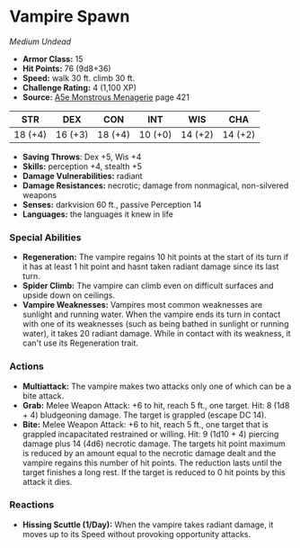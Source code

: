 # Vampire Spawn

*Medium* *Undead*

- **Armor Class:** 15
- **Hit Points:** 76 (9d8+36)
- **Speed:** walk 30 ft. climb 30 ft.
- **Challenge Rating:** 4 (1,100 XP)
- **Source:** [A5e Monstrous Menagerie](https://enpublishingrpg.com/products/level-up-monstrous-menagerie-a5e) page 421

| STR | DEX | CON | INT | WIS | CHA |
| --- | --- | --- | --- | --- | --- |
| 18 (+4) | 16 (+3) | 18 (+4) | 10 (+0) | 14 (+2) | 14 (+2) |

- **Saving Throws**: Dex +5, Wis +4
- **Skills:** perception +4, stealth +5
- **Damage Vulnerabilities:** radiant
- **Damage Resistances:** necrotic; damage from nonmagical, non-silvered weapons
- **Senses:** darkvision 60 ft., passive Perception 14
- **Languages:** the languages it knew in life

### Special Abilities

- **Regeneration:** The vampire regains 10 hit points at the start of its turn if it has at least 1 hit point and hasnt taken radiant damage since its last turn.
- **Spider Climb:** The vampire can climb even on difficult surfaces and upside down on ceilings.
- **Vampire Weaknesses:** Vampires most common weaknesses are sunlight and running water. When the vampire ends its turn in contact with one of its weaknesses (such as being bathed in sunlight or running water), it takes 20 radiant damage. While in contact with its weakness, it can't use its Regeneration trait.

### Actions

- **Multiattack:** The vampire makes two attacks  only one of which can be a bite attack.
- **Grab:** Melee Weapon Attack: +6 to hit, reach 5 ft., one target. Hit: 8 (1d8 + 4) bludgeoning damage. The target is grappled (escape DC 14).
- **Bite:** Melee Weapon Attack: +6 to hit, reach 5 ft., one target that is grappled  incapacitated  restrained  or willing. Hit: 9 (1d10 + 4) piercing damage plus 14 (4d6) necrotic damage. The targets hit point maximum is reduced by an amount equal to the necrotic damage dealt  and the vampire regains this number of hit points. The reduction lasts until the target finishes a long rest. If the target is reduced to 0 hit points by this attack  it dies.

### Reactions

- **Hissing Scuttle (1/Day):** When the vampire takes radiant damage, it moves up to its Speed without provoking opportunity attacks.


